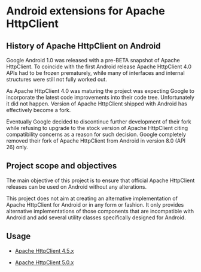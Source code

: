 # Android extensions for Apache HttpClient

## History of Apache HttpClient on Android

Google Android 1.0 was released with a pre-BETA snapshot of Apache HttpClient. To coincide with
the first Android release Apache HttpClient 4.0 APIs had to be frozen prematurely, while many of
interfaces and internal structures were still not fully worked out. 

As Apache HttpClient 4.0 was maturing the project was expecting Google to incorporate the latest 
code improvements into their code tree. Unfortunately it did not happen. Version of Apache 
HttpClient shipped with Android has effectively become a fork. 

Eventually Google decided to discontinue further development of their fork while refusing 
to upgrade to the stock version of Apache HttpClient citing compatibility concerns as a reason 
for such decision. Google completely removed their fork of Apache HttpClient from Android in 
version 8.0 (API 26) only.

## Project scope and objectives

The main objective of this project is to ensure that official Apache HttpClient releases can 
be used on Android without any alterations.

This project does not aim at creating an alternative implementation of Apache HttpClient
for Android or in any form or fashion. It only provides alternative implementations of 
those components that are incompatible with Android and add several utility classes specifically
designed for Android.

## Usage

* [Apache HttpClient 4.5.x](hc4.md)

* [Apache HttpClient 5.0.x](hc5.md)